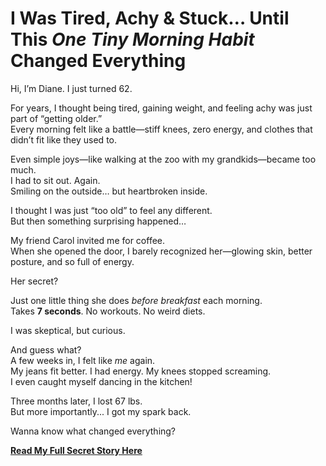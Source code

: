 # I Was Tired, Achy & Stuck… Until This *One Tiny Morning Habit* Changed Everything

Hi, I’m Diane. I just turned 62.

For years, I thought being tired, gaining weight, and feeling achy was just part of “getting older.”  
Every morning felt like a battle—stiff knees, zero energy, and clothes that didn’t fit like they used to.

Even simple joys—like walking at the zoo with my grandkids—became too much.  
I had to sit out. Again.  
Smiling on the outside… but heartbroken inside.

I thought I was just “too old” to feel any different.  
But then something surprising happened…

My friend Carol invited me for coffee.  
When she opened the door, I barely recognized her—glowing skin, better posture, and so full of energy.

Her secret?

Just one little thing she does *before breakfast* each morning.  
Takes **7 seconds**. No workouts. No weird diets.

I was skeptical, but curious.

And guess what?  
A few weeks in, I felt like *me* again.  
My jeans fit better. I had energy. My knees stopped screaming.  
I even caught myself dancing in the kitchen!

Three months later, I lost 67 lbs.  
But more importantly... I got my spark back. 

Wanna know what changed everything? 

[**Read My Full Secret Story Here**](https://mitolyn-official-buy.carrd.co/)

